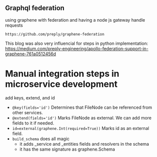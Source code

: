 ## Graphql federation

using graphene with federation and having a node js gateway handle requests

`https://github.com/preply/graphene-federation`

This blog was also very influencial for steps in python implementation:
https://medium.com/preply-engineering/apollo-federation-support-in-graphene-761a0512456d

# Manual integration steps in microservice development

add keys, extend, and id

- `@key(fields='id')` Determines that FileNode can be referenced from other services.
- `@extend(fields='id')` Marks FileNode as external. We can add more fields to it if needed.
- `id=external(graphene.Int(required=True))` Marks id as an external field.
- `build_schema` does all magic
  - it adds \_service and \_entities fields and resolvers in the schema
  - it has the same signature as graphene.Schema
